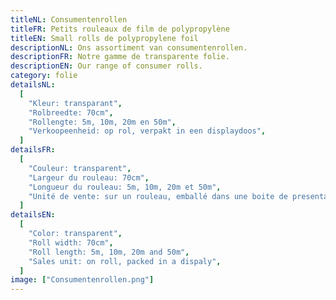 ```yaml
---
titleNL: Consumentenrollen
titleFR: Petits rouleaux de film de polypropylène
titleEN: Small rolls de polypropylene foil
descriptionNL: Ons assortiment van consumentenrollen.
descriptionFR: Notre gamme de transparente folie.
descriptionEN: Our range of consumer rolls.
category: folie
detailsNL:
  [
    "Kleur: transparant",
    "Rolbreedte: 70cm",
    "Rollengte: 5m, 10m, 20m en 50m",
    "Verkoopeenheid: op rol, verpakt in een displaydoos",
  ]
detailsFR:
  [
    "Couleur: transparent",
    "Largeur du rouleau: 70cm",
    "Longueur du rouleau: 5m, 10m, 20m et 50m",
    "Unité de vente: sur un rouleau, emballé dans une boite de presentation",
  ]
detailsEN:
  [
    "Color: transparent",
    "Roll width: 70cm",
    "Roll length: 5m, 10m, 20m and 50m",
    "Sales unit: on roll, packed in a dispaly",
  ]
image: ["Consumentenrollen.png"]
---
```

